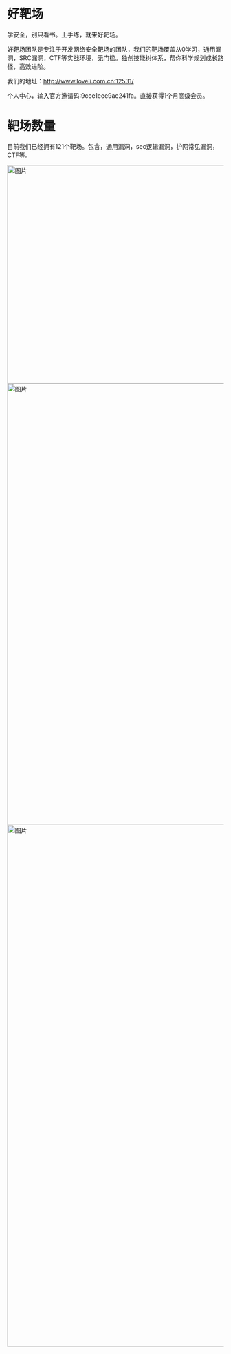 # 好靶场

 学安全，别只看书。上手练，就来好靶场。

 好靶场团队是专注于开发网络安全靶场的团队，我们的靶场覆盖从0学习，通用漏洞，SRC漏洞，CTF等实战环境，无门槛。独创技能树体系，帮你科学规划成长路径，高效进阶。 

 我们的地址：http://www.loveli.com.cn:12531/

个人中心，输入官方邀请码:9cce1eee9ae241fa。直接获得1个月高级会员。

 # 靶场数量

 目前我们已经拥有121个靶场。包含，通用漏洞，sec逻辑漏洞，护网常见漏洞，CTF等。

<img width="1727" height="507" alt="图片" src="https://github.com/user-attachments/assets/cc556319-c171-4b3a-ac04-6537f26b34bd" />


 <img width="2091" height="1025" alt="图片" src="https://github.com/user-attachments/assets/21b68fb8-75c1-4013-9cc0-8322c850d8c6" />

<img width="1772" height="1212" alt="图片" src="https://github.com/user-attachments/assets/5ecf575d-7d6f-43d1-a5db-a37ef42a7f83" />
